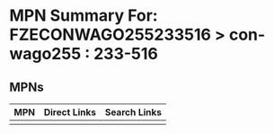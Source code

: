 



# MPN Summary For: FZECONWAGO255233516 > con-wago255 : 233-516

## MPNs
  

|MPN|Direct Links|Search Links|
| :--- | :--- | :--- |
||||
